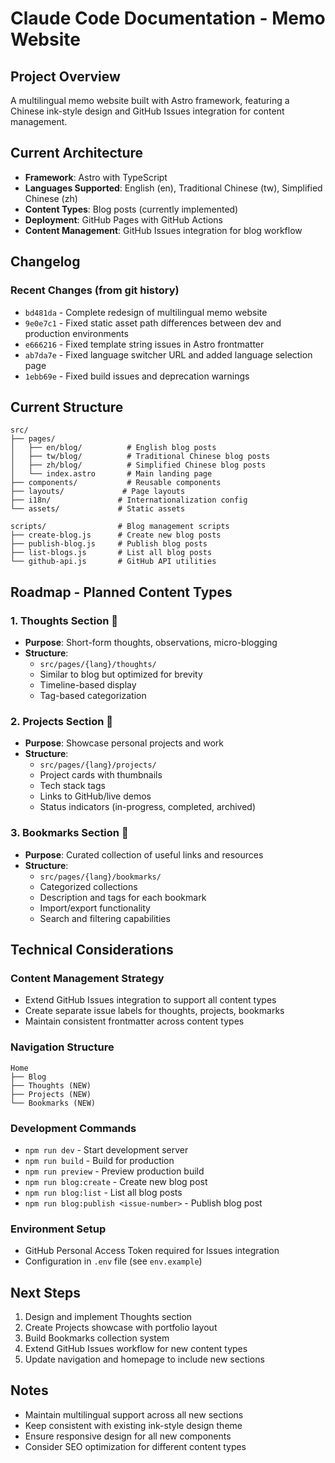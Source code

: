 # Claude Code Documentation - Memo Website

## Project Overview
A multilingual memo website built with Astro framework, featuring a Chinese ink-style design and GitHub Issues integration for content management.

## Current Architecture
- **Framework**: Astro with TypeScript
- **Languages Supported**: English (en), Traditional Chinese (tw), Simplified Chinese (zh)
- **Content Types**: Blog posts (currently implemented)
- **Deployment**: GitHub Pages with GitHub Actions
- **Content Management**: GitHub Issues integration for blog workflow

## Changelog

### Recent Changes (from git history)
- `bd481da` - Complete redesign of multilingual memo website
- `9e0e7c1` - Fixed static asset path differences between dev and production environments
- `e666216` - Fixed template string issues in Astro frontmatter
- `ab7da7e` - Fixed language switcher URL and added language selection page
- `1ebb69e` - Fixed build issues and deprecation warnings

## Current Structure
```
src/
├── pages/
│   ├── en/blog/          # English blog posts
│   ├── tw/blog/          # Traditional Chinese blog posts
│   ├── zh/blog/          # Simplified Chinese blog posts
│   └── index.astro       # Main landing page
├── components/           # Reusable components
├── layouts/             # Page layouts
├── i18n/               # Internationalization config
└── assets/             # Static assets

scripts/                # Blog management scripts
├── create-blog.js      # Create new blog posts
├── publish-blog.js     # Publish blog posts
├── list-blogs.js       # List all blog posts
└── github-api.js       # GitHub API utilities
```

## Roadmap - Planned Content Types

### 1. Thoughts Section 💭
- **Purpose**: Short-form thoughts, observations, micro-blogging
- **Structure**: 
  - `src/pages/{lang}/thoughts/`
  - Similar to blog but optimized for brevity
  - Timeline-based display
  - Tag-based categorization

### 2. Projects Section 🚀
- **Purpose**: Showcase personal projects and work
- **Structure**:
  - `src/pages/{lang}/projects/`
  - Project cards with thumbnails
  - Tech stack tags
  - Links to GitHub/live demos
  - Status indicators (in-progress, completed, archived)

### 3. Bookmarks Section 🔖
- **Purpose**: Curated collection of useful links and resources
- **Structure**:
  - `src/pages/{lang}/bookmarks/`
  - Categorized collections
  - Description and tags for each bookmark
  - Import/export functionality
  - Search and filtering capabilities

## Technical Considerations

### Content Management Strategy
- Extend GitHub Issues integration to support all content types
- Create separate issue labels for thoughts, projects, bookmarks
- Maintain consistent frontmatter across content types

### Navigation Structure
```
Home
├── Blog
├── Thoughts (NEW)
├── Projects (NEW)
└── Bookmarks (NEW)
```

### Development Commands
- `npm run dev` - Start development server
- `npm run build` - Build for production
- `npm run preview` - Preview production build
- `npm run blog:create` - Create new blog post
- `npm run blog:list` - List all blog posts
- `npm run blog:publish <issue-number>` - Publish blog post

### Environment Setup
- GitHub Personal Access Token required for Issues integration
- Configuration in `.env` file (see `env.example`)

## Next Steps
1. Design and implement Thoughts section
2. Create Projects showcase with portfolio layout
3. Build Bookmarks collection system
4. Extend GitHub Issues workflow for new content types
5. Update navigation and homepage to include new sections

## Notes
- Maintain multilingual support across all new sections
- Keep consistent with existing ink-style design theme
- Ensure responsive design for all new components
- Consider SEO optimization for different content types